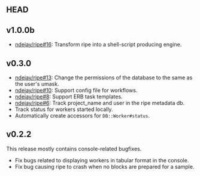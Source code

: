 HEAD
----

v1.0.0b
-------

  - [ndejay/ripe#16](http://github.com/ndejay/ripe/issues/16): Transform ripe into a shell-script producing engine.

v0.3.0
------

  - [ndejay/ripe#13](http://github.com/ndejay/ripe/issues/13): Change the permissions of the database to the same as the user's umask.
  - [ndejay/ripe#10](http://github.com/ndejay/ripe/issues/10): Support config file for workflows.
  - [ndejay/ripe#8](http://github.com/ndejay/ripe/issues/8): Support ERB task templates.
  - [ndejay/ripe#6](http://github.com/ndejay/ripe/issues/6): Track project_name and user in the ripe metadata db.
  - Track status for workers started locally.
  - Automatically create accessors for `DB::Worker#status`.

v0.2.2
------

This release mostly contains console-related bugfixes.

  - Fix bugs related to displaying workers in tabular format in the console.
  - Fix bug causing ripe to crash when no blocks are prepared for a sample.

<!-- vim: set syntax=markdown: -->
